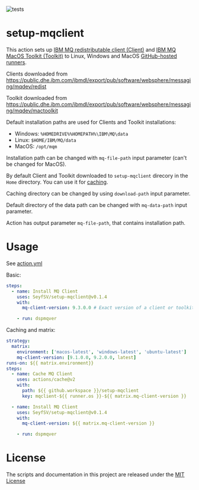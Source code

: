 ![tests](https://github.com/SeyfSV/setup-mqclient/workflows/tests/badge.svg?branch=master&event=push)
# setup-mqclient

This action sets up [IBM MQ redistributable client (Client)](https://www.ibm.com/support/knowledgecenter/SSFKSJ_9.1.0/com.ibm.mq.ins.doc/q122882_.htm) and [IBM MQ MacOS Toolkit (Toolkit)](https://developer.ibm.com/messaging/learn-mq/mq-tutorials/develop-mq-macos/) to Linux, Windows and MacOS [GitHub-hosted runners](https://help.github.com/en/actions/automating-your-workflow-with-github-actions/virtual-environments-for-github-hosted-runners).

Clients downloaded from https://public.dhe.ibm.com/ibmdl/export/pub/software/websphere/messaging/mqdev/redist

Toolkit downloaded from https://public.dhe.ibm.com/ibmdl/export/pub/software/websphere/messaging/mqdev/mactoolkit

Default installation paths are used for Clients and Toolkit installations:
* Windows: `%HOMEDRIVE%%HOMEPATH%\IBM\MQ\data`
* Linux: `$HOME/IBM/MQ/data`
* MacOS: `/opt/mqm`

Installation path can be changed with `mq-file-path` input parameter (can't be changed for MacOS).

By default Client and Toolkit downloaded to `setup-mqclient` direcory in the `Home` directory. You can use it for [caching](#caching).

Caching directory can be changed by using `download-path` input parameter.

Default directory of the data path can be changed with `mq-data-path` input parameter.

Action has output parameter `mq-file-path`, that contains installation path.

# Usage

See [action.yml](action.yml)

Basic:

```yaml
steps:
  - name: Install MQ Client
    uses: SeyfSV/setup-mqclient@v0.1.4
    with:
      mq-client-version: 9.3.0.0 # Exact version of a client or toolkit

    - run: dspmqver
```

<a name="caching">Caching</a> and matrix:

```yaml
strategy:
  matrix:
    environment: ['macos-latest', 'windows-latest', 'ubuntu-latest']
    mq-client-version: [9.1.0.0, 9.2.0.0, latest]
runs-on: ${{ matrix.environment}}
steps:
  - name: Cache MQ Client
    uses: actions/cache@v2
    with:
      path: ${{ github.workspace }}/setup-mqclient
      key: mqclient-${{ runner.os }}-${{ matrix.mq-client-version }}

  - name: Install MQ Client
    uses: SeyfSV/setup-mqclient@v0.1.4
    with:
      mq-client-version: ${{ matrix.mq-client-version }}

    - run: dspmqver
```

# License

The scripts and documentation in this project are released under the [MIT License](LICENSE)
